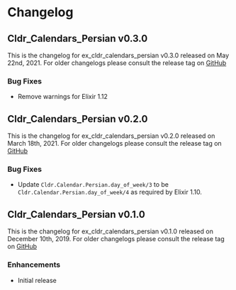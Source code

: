 # Changelog

## Cldr_Calendars_Persian v0.3.0

This is the changelog for ex_cldr_calendars_persian v0.3.0 released on May 22nd, 2021.  For older changelogs please consult the release tag on [GitHub](https://github.com/elixir-cldr/cldr_calendars_persian/tags)

### Bug Fixes

* Remove warnings for Elixir 1.12

## Cldr_Calendars_Persian v0.2.0

This is the changelog for ex_cldr_calendars_persian v0.2.0 released on March 18th, 2021.  For older changelogs please consult the release tag on [GitHub](https://github.com/elixir-cldr/cldr_calendars_persian/tags)

### Bug Fixes

* Update `Cldr.Calendar.Persian.day_of_week/3` to be `Cldr.Calendar.Persian.day_of_week/4` as required by Elixir 1.10.

## Cldr_Calendars_Persian v0.1.0

This is the changelog for ex_cldr_calendars_persian v0.1.0 released on December 10th, 2019.  For older changelogs please consult the release tag on [GitHub](https://github.com/elixir-cldr/cldr_calendars_persian/tags)

### Enhancements

* Initial release


